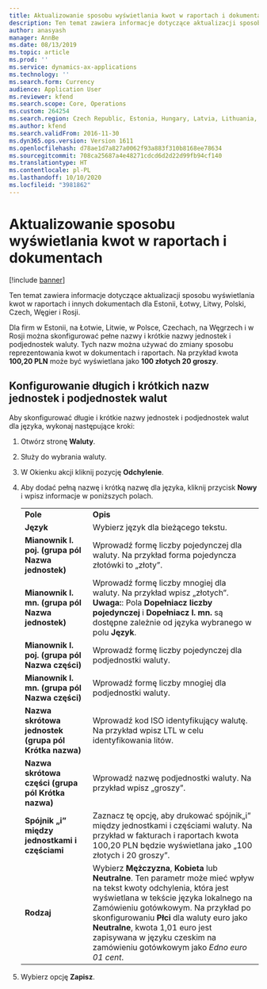 ```yaml
---
title: Aktualizowanie sposobu wyświetlania kwot w raportach i dokumentach
description: Ten temat zawiera informacje dotyczące aktualizacji sposobu wyświetlania kwot w raportach i innych dokumentach dla Estonii, Łotwy, Litwy, Polski, Czech, Węgier i Rosji.
author: anasyash
manager: AnnBe
ms.date: 08/13/2019
ms.topic: article
ms.prod: ''
ms.service: dynamics-ax-applications
ms.technology: ''
ms.search.form: Currency
audience: Application User
ms.reviewer: kfend
ms.search.scope: Core, Operations
ms.custom: 264254
ms.search.region: Czech Republic, Estonia, Hungary, Latvia, Lithuania, Poland, Russia
ms.author: kfend
ms.search.validFrom: 2016-11-30
ms.dyn365.ops.version: Version 1611
ms.openlocfilehash: d78ae1d7a827a0062f93a883f310b8168ee78634
ms.sourcegitcommit: 708ca25687a4e48271cdcd6d2d22d99fb94cf140
ms.translationtype: HT
ms.contentlocale: pl-PL
ms.lasthandoff: 10/10/2020
ms.locfileid: "3981862"
---
```

# <a name="update-how-amounts-are-displayed-on-reports-and-documents"></a>Aktualizowanie sposobu wyświetlania kwot w raportach i dokumentach

[!include [banner](../includes/banner.md)]

Ten temat zawiera informacje dotyczące aktualizacji sposobu wyświetlania kwot w raportach i innych dokumentach dla Estonii, Łotwy, Litwy, Polski, Czech, Węgier i Rosji.

Dla firm w Estonii, na Łotwie, Litwie, w Polsce, Czechach, na Węgrzech i w Rosji można skonfigurować pełne nazwy i krótkie nazwy jednostek i podjednostek waluty. Tych nazw można używać do zmiany sposobu reprezentowania kwot w dokumentach i raportach. Na przykład kwota **100,20 PLN** może być wyświetlana jako **100 złotych 20 groszy**.

## <a name="set-up-full-and-short-names-for-currency-units-and-subunits"></a>Konfigurowanie długich i krótkich nazw jednostek i podjednostek walut
Aby skonfigurować długie i krótkie nazwy jednostek i podjednostek walut dla języka, wykonaj następujące kroki:

1. Otwórz stronę **Waluty**.
2. Służy do wybrania waluty.
3. W Okienku akcji kliknij pozycję **Odchylenie**.
4. Aby dodać pełną nazwę i krótką nazwę dla języka, kliknij przycisk **Nowy** i wpisz informacje w poniższych polach.

   |                                                                        |                                                                                                                                                                                                                                                                        |
   |------------------------------------------------------------------------|------------------------------------------------------------------------------------------------------------------------------------------------------------------------------------------------------------------------------------------------------------------------|
   |                         <strong>Pole</strong>                         |                                                                                                                      <strong>Opis</strong>                                                                                                                      |
   |                       <strong>Język</strong>                        |                                                                                                               Wybierz język dla bieżącego tekstu.                                                                                                                |
   |    <strong>Mianownik l. poj. (grupa pól Nazwa jednostek)</strong>    |                                                                                       Wprowadź formę liczby pojedynczej dla waluty. Na przykład forma pojedyncza złotówki to „złoty”.                                                                                       |
   |     <strong>Mianownik l. mn. (grupa pól Nazwa jednostek)</strong>     | Wprowadź formę liczby mnogiej dla waluty. Na przykład wpisz „złotych”. <strong>Uwaga:</strong>: Pola <strong>Dopełniacz liczby pojedynczej</strong> i <strong>Dopełniacz l. mn.</strong> są dostępne zależnie od języka wybranego w polu <strong>Język</strong>. |
   | <strong>Mianownik l. poj. (grupa pól Nazwa części)</strong> |                                                                                                        Wprowadź formę liczby pojedynczej dla podjednostki waluty.                                                                                                         |
   |     <strong>Mianownik l. mn. (grupa pól Nazwa części)</strong>     |                                                                                                         Wprowadź formę liczby mnogiej dla podjednostki waluty.                                                                                                          |
   |    <strong>Nazwa skrótowa jednostek (grupa pól Krótka nazwa)</strong>    |                                                                                         Wprowadź kod ISO identyfikujący walutę. Na przykład wpisz LTL w celu identyfikowania litów.                                                                                         |
   |   <strong>Nazwa skrótowa części (grupa pól Krótka nazwa)</strong>    |                                                                                               Wprowadź nazwę podjednostki waluty. Na przykład wpisz „groszy”.                                                                                               |
   |       <strong>Spójnik „i” między jednostkami i częściami</strong>       |                                     Zaznacz tę opcję, aby drukować spójnik„i” między jednostkami i częściami waluty. Na przykład w fakturach i raportach kwota 100,20 PLN będzie wyświetlana jako „100 złotych i 20 groszy”.                                      |
   |       <strong>Rodzaj</strong>       |  Wybierz **Mężczyzna**, **Kobieta** lub **Neutralne**. Ten parametr może mieć wpływ na tekst kwoty odchylenia, która jest wyświetlana w tekście języka lokalnego na Zamówieniu gotówkowym. Na przykład po skonfigurowaniu **Płci** dla waluty euro jako **Neutralne**, kwota 1,01 euro jest zapisywana w języku czeskim na zamówieniu gotówkowym jako *Edno euro 01 cent*.  |

5. Wybierz opcję **Zapisz**.

